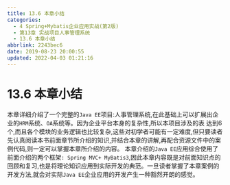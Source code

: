 ```yaml
---
title: 13.6 本章小结
categories: 
  - 4 Spring+Mybatis企业应用实战(第2版)
  - 第13章 实战项目人事管理系统
  - 13.6 本章小结
abbrlink: 2243bec6
date: 2019-08-23 20:00:55
updated: 2022-04-03 01:21:16
---
```

# 13.6 本章小结
本章详细介绍了一个完整的`Java EE`项目:人事管理系统,在此基础上可以扩展出企业的`HRM`系统、`OA`系统等。因为企业平台本身的复杂性,所以本项目涉及的表 达到6个,而且各个模块的业务逻辑也比较复杂,这些对初学者可能有一定难度,但只要读者先认真阅读本书前面章节所介绍的知识,并结合本章的讲解,再配合资源文件中的案例代码,则一定可以掌握本章所介绍的内容。
本章介绍的`Java EE`应用综合使用了前面介绍的两个框架`: Spring MVC+ MyBatis3`,因此本章内容既是对前面知识点的回顾和复习,也是将理论知识应用到实际开发的典范。一旦读者掌握了本章案例的开发方法,就会对实际`Java EE`企业应用的开发产生一种豁然开朗的感觉。
